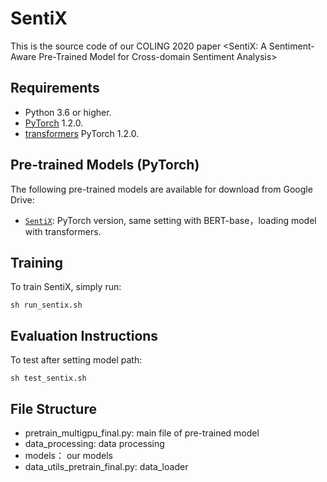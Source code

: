 # SentiX
This is the source code of our COLING 2020 paper <SentiX: A Sentiment-Aware Pre-Trained Model for Cross-domain Sentiment Analysis>


## Requirements

* Python 3.6 or higher.
* [PyTorch](http://pytorch.org/) 1.2.0.
* [transformers](https://github.com/huggingface/transformers) PyTorch 1.2.0.

## Pre-trained Models (PyTorch)
The following pre-trained models are available for download from Google Drive:
* [`SentiX`](https://drive.google.com/file/d/1aURbb0d5n-eFn2QxAWX64gA8X7b9xC2n/view?usp=sharing): 
PyTorch version, same setting with BERT-base，loading model with transformers.

## Training

To train SentiX, simply run:
```
sh run_sentix.sh
```
## Evaluation Instructions

To test after setting model path:
```
sh test_sentix.sh
```

## File Structure
- pretrain_multigpu_final.py: main file of pre-trained model
- data_processing: data processing
- models： our models
- data_utils_pretrain_final.py: data_loader


